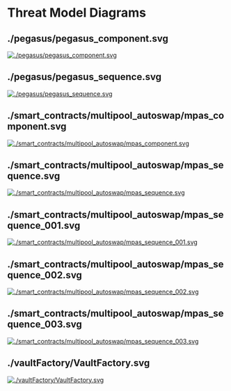# Threat Model Diagrams
## ./pegasus/pegasus_component.svg

[![./pegasus/pegasus_component.svg](./pegasus/pegasus_component.svg)](./pegasus/pegasus_component.svg)

## ./pegasus/pegasus_sequence.svg

[![./pegasus/pegasus_sequence.svg](./pegasus/pegasus_sequence.svg)](./pegasus/pegasus_sequence.svg)

## ./smart_contracts/multipool_autoswap/mpas_component.svg

[![./smart_contracts/multipool_autoswap/mpas_component.svg](./smart_contracts/multipool_autoswap/mpas_component.svg)](./smart_contracts/multipool_autoswap/mpas_component.svg)

## ./smart_contracts/multipool_autoswap/mpas_sequence.svg

[![./smart_contracts/multipool_autoswap/mpas_sequence.svg](./smart_contracts/multipool_autoswap/mpas_sequence.svg)](./smart_contracts/multipool_autoswap/mpas_sequence.svg)

## ./smart_contracts/multipool_autoswap/mpas_sequence_001.svg

[![./smart_contracts/multipool_autoswap/mpas_sequence_001.svg](./smart_contracts/multipool_autoswap/mpas_sequence_001.svg)](./smart_contracts/multipool_autoswap/mpas_sequence_001.svg)

## ./smart_contracts/multipool_autoswap/mpas_sequence_002.svg

[![./smart_contracts/multipool_autoswap/mpas_sequence_002.svg](./smart_contracts/multipool_autoswap/mpas_sequence_002.svg)](./smart_contracts/multipool_autoswap/mpas_sequence_002.svg)

## ./smart_contracts/multipool_autoswap/mpas_sequence_003.svg

[![./smart_contracts/multipool_autoswap/mpas_sequence_003.svg](./smart_contracts/multipool_autoswap/mpas_sequence_003.svg)](./smart_contracts/multipool_autoswap/mpas_sequence_003.svg)

## ./vaultFactory/VaultFactory.svg

[![./vaultFactory/VaultFactory.svg](./vaultFactory/VaultFactory.svg)](./vaultFactory/VaultFactory.svg)

